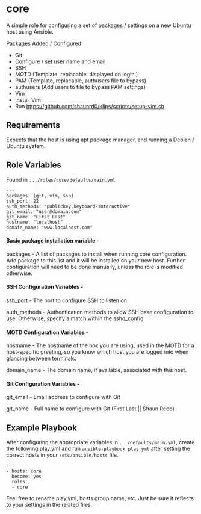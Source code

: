 core
=========

A simple role for configuring a set of packages / settings on a new Ubuntu host using Ansible.

Packages Added / Configured
 - Git
  - Configure / set user name and email
 - SSH
  - MOTD (Template, replacable, displayed on login.)
  - PAM (Template, replacable, authusers file to bypass)
  - authusers (Add users to file to bypass PAM settings)
 - Vim
  - Install Vim
  - Run https://github.com/shaunrd0/klips/scripts/setup-vim.sh

Requirements
------------

Expects that the host is using apt package manager, and running a Debian / Ubuntu system. 

Role Variables
--------------

Found in `.../roles/core/defaults/main.yml`
```
---
packages: [git, vim, ssh]
ssh_port: 22
auth_methods: "publickey,keyboard-interactive"
git_email: "user@domain.com"
git_name: "First Last"
hostname: "localhost"
domain_name: "www.localhost.com"
```

#### Basic package installation variable - 

packages - A list of packages to install when running core configuration. Add package to this list and it will be installed on your new host. Further configuration will need to be done manually, unless the role is modified otherwise.

#### SSH Configuration Variables - 

ssh_port - The port to configure SSH to listen on

auth_methods - Authentication methods to allow SSH base configuration to use. Otherwise, specify a match within the sshd_config

#### MOTD Configuration Variables - 

hostname - The hostname of the box you are using, used in the MOTD for a host-specific greeting, so you know which host you are logged into when glancing between terminals.

domain_name - The domain name, if available, associated with this host.

#### Git Configuration Variables - 

git_email - Email address to configure with Git

git_name - Full name to configure with Git (First Last || Shaun Reed)

Example Playbook
----------------

After configuring the appropriate variables in `.../defaults/main.yml`, create the following play.yml and run `ansible-playbook play.yml` after setting the correct hosts in your `/etc/ansible/hosts` file.

```
---
- hosts: core
  become: yes
  roles:
  - core
```

Feel free to rename play.yml, hosts group name, etc. Just be sure it reflects to your settings in the related files.

